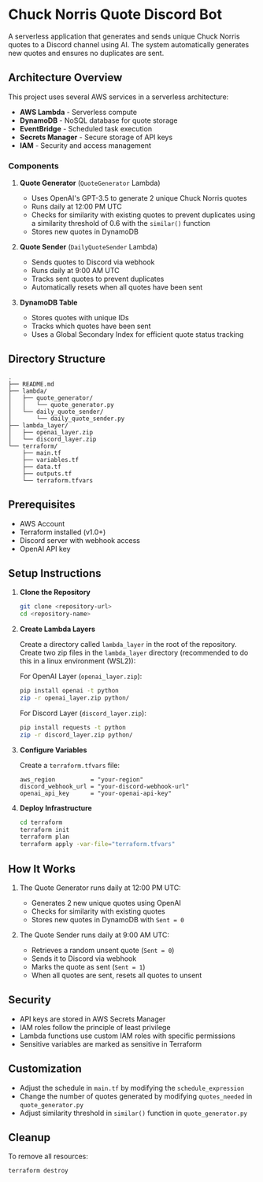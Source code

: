 # Chuck Norris Quote Discord Bot

A serverless application that generates and sends unique Chuck Norris quotes to a Discord channel using AI. The system automatically generates new quotes and ensures no duplicates are sent.

## Architecture Overview

This project uses several AWS services in a serverless architecture:

- **AWS Lambda** - Serverless compute
- **DynamoDB** - NoSQL database for quote storage
- **EventBridge** - Scheduled task execution
- **Secrets Manager** - Secure storage of API keys
- **IAM** - Security and access management

### Components

1. **Quote Generator** (`QuoteGenerator` Lambda)
   - Uses OpenAI's GPT-3.5 to generate 2 unique Chuck Norris quotes
   - Runs daily at 12:00 PM UTC
   - Checks for similarity with existing quotes to prevent duplicates using a similarity threshold of 0.6 with the `similar()` function
   - Stores new quotes in DynamoDB

2. **Quote Sender** (`DailyQuoteSender` Lambda)
   - Sends quotes to Discord via webhook
   - Runs daily at 9:00 AM UTC
   - Tracks sent quotes to prevent duplicates
   - Automatically resets when all quotes have been sent

3. **DynamoDB Table**
   - Stores quotes with unique IDs
   - Tracks which quotes have been sent
   - Uses a Global Secondary Index for efficient quote status tracking

## Directory Structure

```
.
├── README.md
├── lambda/
│   ├── quote_generator/
│   │   └── quote_generator.py
│   └── daily_quote_sender/
│       └── daily_quote_sender.py
├── lambda_layer/
│   ├── openai_layer.zip
│   └── discord_layer.zip
└── terraform/
    ├── main.tf
    ├── variables.tf
    ├── data.tf
    ├── outputs.tf
    └── terraform.tfvars
```

## Prerequisites

- AWS Account
- Terraform installed (v1.0+)
- Discord server with webhook access
- OpenAI API key

## Setup Instructions

1. **Clone the Repository**
   ```bash
   git clone <repository-url>
   cd <repository-name>
   ```

2. **Create Lambda Layers**
   
   Create a directory called `lambda_layer` in the root of the repository.
   Create two zip files in the `lambda_layer` directory (recommended to do this in a linux environment (WSL2)):
   
   For OpenAI Layer (`openai_layer.zip`):
   ```bash
   pip install openai -t python
   zip -r openai_layer.zip python/
   ```

   For Discord Layer (`discord_layer.zip`):
   ```bash
   pip install requests -t python
   zip -r discord_layer.zip python/
   ```

3. **Configure Variables**
   
   Create a `terraform.tfvars` file:
   ```hcl
   aws_region          = "your-region"
   discord_webhook_url = "your-discord-webhook-url"
   openai_api_key      = "your-openai-api-key"
   ```

4. **Deploy Infrastructure**
   ```bash
   cd terraform
   terraform init
   terraform plan
   terraform apply -var-file="terraform.tfvars"
   ```

## How It Works

1. The Quote Generator runs daily at 12:00 PM UTC:
   - Generates 2 new unique quotes using OpenAI
   - Checks for similarity with existing quotes
   - Stores new quotes in DynamoDB with `Sent = 0`

2. The Quote Sender runs daily at 9:00 AM UTC:
   - Retrieves a random unsent quote (`Sent = 0`)
   - Sends it to Discord via webhook
   - Marks the quote as sent (`Sent = 1`)
   - When all quotes are sent, resets all quotes to unsent

## Security

- API keys are stored in AWS Secrets Manager
- IAM roles follow the principle of least privilege
- Lambda functions use custom IAM roles with specific permissions
- Sensitive variables are marked as sensitive in Terraform

## Customization

- Adjust the schedule in `main.tf` by modifying the `schedule_expression`
- Change the number of quotes generated by modifying `quotes_needed` in `quote_generator.py`
- Adjust similarity threshold in `similar()` function in `quote_generator.py`

## Cleanup

To remove all resources:
```bash
terraform destroy
```

